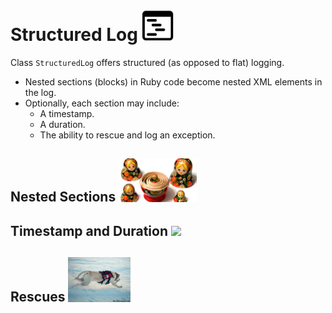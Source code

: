 # Structured Log <img src="images/structured.png" width="50"> 

<!-- [![Gem Version](https://badge.fury.io/rb/structured_log.svg)](https://badge.fury.io/rb/structured_log) -->

Class <code>StructuredLog</code> offers structured (as opposed to flat) logging.

<ul>
<li>Nested sections (blocks) in Ruby code become nested XML elements in the log.
<li>Optionally, each section may include:
<ul>
<li>A timestamp.
<li>A duration.
<li>The ability to rescue and log an exception.
</ul>
</ul>

## Nested Sections <img src="images/nesting.jpg" width="125">

## Timestamp and Duration <img src="images/time.uco" width="100">

## Rescues <img src="images/rescue.jpg" width="100">

